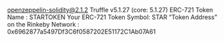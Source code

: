 openzeppelin-solidity@2.1.2
Truffle v5.1.27 (core: 5.1.27)
ERC-721 Token Name : STARTOKEN
Your ERC-721 Token Symbol: STAR
“Token Address” on the Rinkeby Network : 0x6962877a5497Df3C6f0587202E51172C1Ab07A61